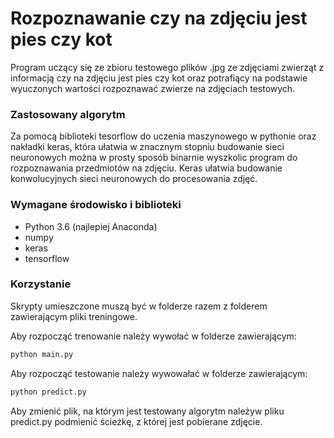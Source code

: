 # Rozpoznawanie czy na zdjęciu jest  pies czy kot

Program uczący się ze zbioru testowego plików .jpg ze zdjęciami zwierząt z informacją czy na zdjęciu jest pies czy kot oraz potrafiący na podstawie wyuczonych wartości rozpoznawać zwierze na zdjęciach testowych.

### Zastosowany algorytm
Za pomocą biblioteki tesorflow do uczenia maszynowego w pythonie oraz nakładki keras, która ułatwia w znacznym stopniu budowanie sieci neuronowych można w prosty sposób binarnie wyszkolic program do rozpoznawania przedmiotów na zdjęciu. Keras ułatwia budowanie konwolucyjnych sieci neuronowych do procesowania zdjęć.

### Wymagane środowisko i biblioteki
 - Python 3.6 (najlepiej Anaconda)
 - numpy
 - keras
 - tensorflow

### Korzystanie

Skrypty umieszczone muszą być w folderze razem z folderem zawierającym pliki treningowe.

Aby rozpocząć trenowanie należy wywołać w folderze zawierającym:
```sh
python main.py
```

Aby rozpocząć testowanie należy wywowałać w folderze zawierającym:
```sh
python predict.py
```
Aby zmienić plik, na którym jest testowany algorytm należyw pliku predict.py podmienić ścieżkę, z której jest pobierane zdjęcie.